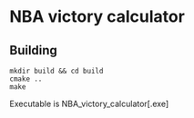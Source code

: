 # NBA victory calculator

## Building

```shell
mkdir build && cd build
cmake ..
make
```
Executable is NBA\_victory\_calculator[.exe]
